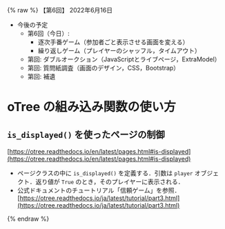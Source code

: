 {% raw %}
【第6回】 2022年6月16日


- 今後の予定
    - 第6回（今日）: 
        - 逐次手番ゲーム（参加者ごと表示させる画面を変える）
        - 繰り返しゲーム（プレイヤーのシャッフル，タイムアウト）
    - 第回: ダブルオークション（JavaScriptとライブページ，ExtraModel）
    - 第回: 質問紙調査（画面のデザイン，CSS，Bootstrap）
    - 第回: 補遺



# oTree の組み込み関数の使い方


## `is_displayed()` を使ったページの制御

[https://otree.readthedocs.io/en/latest/pages.html#is-displayed](https://otree.readthedocs.io/en/latest/pages.html#is-displayed)

- ページクラスの中に `is_displayed()` を定義する．引数は `player` オブジェクト．返り値が `True` のとき，そのプレイヤーに表示される．
- 公式ドキュメントのチュートリアル「信頼ゲーム」を参照．[https://otree.readthedocs.io/ja/latest/tutorial/part3.html](https://otree.readthedocs.io/ja/latest/tutorial/part3.html)




{% endraw %}
